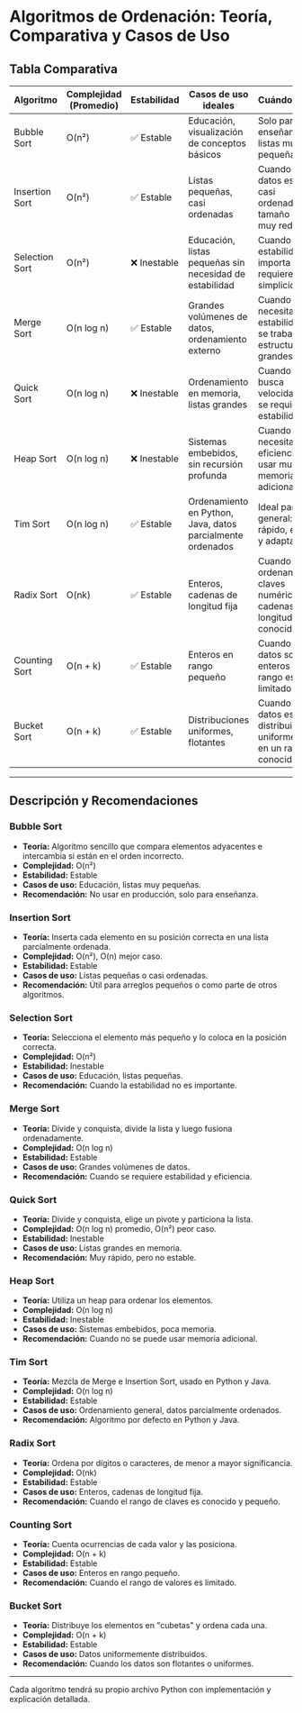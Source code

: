 # Algoritmos de Ordenación: Teoría, Comparativa y Casos de Uso

## Tabla Comparativa

| Algoritmo       | Complejidad (Promedio) | Estabilidad | Casos de uso ideales | Cuándo usarlo |
|-----------------|-----------------------|-------------|----------------------|---------------|
| Bubble Sort     | O(n²)                 | ✅ Estable   | Educación, visualización de conceptos básicos | Solo para enseñanza o listas muy pequeñas |
| Insertion Sort  | O(n²)                 | ✅ Estable   | Listas pequeñas, casi ordenadas | Cuando los datos están casi ordenados o el tamaño es muy reducido |
| Selection Sort  | O(n²)                 | ❌ Inestable | Educación, listas pequeñas sin necesidad de estabilidad | Cuando la estabilidad no importa y se requiere simplicidad |
| Merge Sort      | O(n log n)            | ✅ Estable   | Grandes volúmenes de datos, ordenamiento externo | Cuando se necesita estabilidad y se trabaja con estructuras grandes |
| Quick Sort      | O(n log n)            | ❌ Inestable | Ordenamiento en memoria, listas grandes | Cuando se busca velocidad y no se requiere estabilidad |
| Heap Sort       | O(n log n)            | ❌ Inestable | Sistemas embebidos, sin recursión profunda | Cuando se necesita eficiencia sin usar mucha memoria adicional |
| Tim Sort        | O(n log n)            | ✅ Estable   | Ordenamiento en Python, Java, datos parcialmente ordenados | Ideal para uso general: rápido, estable y adaptativo |
| Radix Sort      | O(nk)                 | ✅ Estable   | Enteros, cadenas de longitud fija | Cuando se ordenan claves numéricas o cadenas con longitud conocida |
| Counting Sort   | O(n + k)              | ✅ Estable   | Enteros en rango pequeño | Cuando los datos son enteros y el rango es limitado |
| Bucket Sort     | O(n + k)              | ✅ Estable   | Distribuciones uniformes, flotantes | Cuando los datos están distribuidos uniformemente en un rango conocido |

---

## Descripción y Recomendaciones

### Bubble Sort
- **Teoría:** Algoritmo sencillo que compara elementos adyacentes e intercambia si están en el orden incorrecto.
- **Complejidad:** O(n²)
- **Estabilidad:** Estable
- **Casos de uso:** Educación, listas muy pequeñas.
- **Recomendación:** No usar en producción, solo para enseñanza.

### Insertion Sort
- **Teoría:** Inserta cada elemento en su posición correcta en una lista parcialmente ordenada.
- **Complejidad:** O(n²), O(n) mejor caso.
- **Estabilidad:** Estable
- **Casos de uso:** Listas pequeñas o casi ordenadas.
- **Recomendación:** Útil para arreglos pequeños o como parte de otros algoritmos.

### Selection Sort
- **Teoría:** Selecciona el elemento más pequeño y lo coloca en la posición correcta.
- **Complejidad:** O(n²)
- **Estabilidad:** Inestable
- **Casos de uso:** Educación, listas pequeñas.
- **Recomendación:** Cuando la estabilidad no es importante.

### Merge Sort
- **Teoría:** Divide y conquista, divide la lista y luego fusiona ordenadamente.
- **Complejidad:** O(n log n)
- **Estabilidad:** Estable
- **Casos de uso:** Grandes volúmenes de datos.
- **Recomendación:** Cuando se requiere estabilidad y eficiencia.

### Quick Sort
- **Teoría:** Divide y conquista, elige un pivote y particiona la lista.
- **Complejidad:** O(n log n) promedio, O(n²) peor caso.
- **Estabilidad:** Inestable
- **Casos de uso:** Listas grandes en memoria.
- **Recomendación:** Muy rápido, pero no estable.

### Heap Sort
- **Teoría:** Utiliza un heap para ordenar los elementos.
- **Complejidad:** O(n log n)
- **Estabilidad:** Inestable
- **Casos de uso:** Sistemas embebidos, poca memoria.
- **Recomendación:** Cuando no se puede usar memoria adicional.

### Tim Sort
- **Teoría:** Mezcla de Merge e Insertion Sort, usado en Python y Java.
- **Complejidad:** O(n log n)
- **Estabilidad:** Estable
- **Casos de uso:** Ordenamiento general, datos parcialmente ordenados.
- **Recomendación:** Algoritmo por defecto en Python y Java.

### Radix Sort
- **Teoría:** Ordena por dígitos o caracteres, de menor a mayor significancia.
- **Complejidad:** O(nk)
- **Estabilidad:** Estable
- **Casos de uso:** Enteros, cadenas de longitud fija.
- **Recomendación:** Cuando el rango de claves es conocido y pequeño.

### Counting Sort
- **Teoría:** Cuenta ocurrencias de cada valor y las posiciona.
- **Complejidad:** O(n + k)
- **Estabilidad:** Estable
- **Casos de uso:** Enteros en rango pequeño.
- **Recomendación:** Cuando el rango de valores es limitado.

### Bucket Sort
- **Teoría:** Distribuye los elementos en "cubetas" y ordena cada una.
- **Complejidad:** O(n + k)
- **Estabilidad:** Estable
- **Casos de uso:** Datos uniformemente distribuidos.
- **Recomendación:** Cuando los datos son flotantes o uniformes.

---

Cada algoritmo tendrá su propio archivo Python con implementación y explicación detallada.
